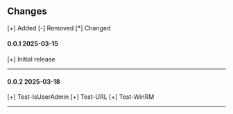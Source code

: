 ## Changes
[+] Added       [-] Removed         [*] Changed

#### 0.0.1  2025-03-15
[+] Initial release
<hr/> 

#### 0.0.2  2025-03-18
[+] Test-IsUserAdmin
[+] Test-URL
[+] Test-WinRM
<hr/> 


